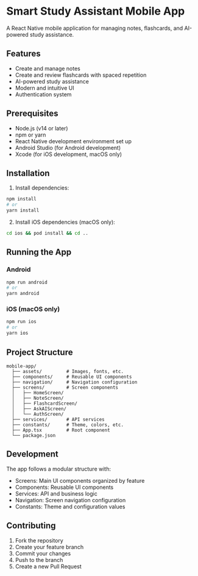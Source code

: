 # Smart Study Assistant Mobile App

A React Native mobile application for managing notes, flashcards, and AI-powered study assistance.

## Features

- Create and manage notes
- Create and review flashcards with spaced repetition
- AI-powered study assistance
- Modern and intuitive UI
- Authentication system

## Prerequisites

- Node.js (v14 or later)
- npm or yarn
- React Native development environment set up
- Android Studio (for Android development)
- Xcode (for iOS development, macOS only)

## Installation

1. Install dependencies:
```bash
npm install
# or
yarn install
```

2. Install iOS dependencies (macOS only):
```bash
cd ios && pod install && cd ..
```

## Running the App

### Android

```bash
npm run android
# or
yarn android
```

### iOS (macOS only)

```bash
npm run ios
# or
yarn ios
```

## Project Structure

```
mobile-app/
  ├── assets/         # Images, fonts, etc.
  ├── components/     # Reusable UI components
  ├── navigation/     # Navigation configuration
  ├── screens/        # Screen components
  │   ├── HomeScreen/
  │   ├── NoteScreen/
  │   ├── FlashcardScreen/
  │   ├── AskAIScreen/
  │   └── AuthScreen/
  ├── services/       # API services
  ├── constants/      # Theme, colors, etc.
  ├── App.tsx         # Root component
  └── package.json
```

## Development

The app follows a modular structure with:

- Screens: Main UI components organized by feature
- Components: Reusable UI components
- Services: API and business logic
- Navigation: Screen navigation configuration
- Constants: Theme and configuration values

## Contributing

1. Fork the repository
2. Create your feature branch
3. Commit your changes
4. Push to the branch
5. Create a new Pull Request 
